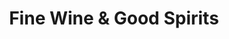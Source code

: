 ---
title: "Fine Wine & Good Spirits"
url: /downingtown/fine-wine-und-good-spirits/
shop: Spirituosen
---